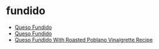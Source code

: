 # fundido

 * [Queso Fundido](index/q/queso-fundido-388790.json)
 * [Queso Fundido](index/q/queso-fundido-51117480.json)
 * [Queso Fundido With Roasted Poblano Vinaigrette Recipe](index/q/queso-fundido-with-roasted-poblano-vinaigrette-recipe.json)
